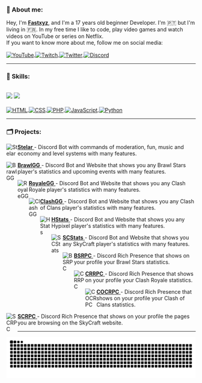 ### 📄 About me:

Hey, I'm <a target="_blank" href="https://github.com/Fastxyz"><b>Fastxyz</b></a>, and I'm a 17 years old beginner Developer. I'm 🇵🇹 but I'm living in 🇫🇷. In my free time I like to code, play video games and watch videos on YouTube or series on Netflix.
</br>
If you want to know more about me, follow me on social media:

<a target="_blank" href="https://www.youtube.com/c/Fastxyz">
  <img align="center" alt="YouTube" width="30px" src="https://i.imgur.com/LAOZaTt.png">
</a>
<a target="_blank" href="https://twitch.tv/fastxyz">
  <img align="center" alt="Twitch" width="30px" src="https://i.imgur.com/g81bKdb.png">
</a>
<a target="_blank" href="https://twitter.com/FastxyzGG">
  <img align="center" alt="Twitter" width="30px" src="https://i.imgur.com/BqpSjh3.png">
</a>
<a target="_blank" href="https://i.imgur.com/VU5lB6d.png">
  <img align="center" alt="Discord" width="30px" src="https://i.imgur.com/2qnd9nm.png">
</a>

<hr>

### 🚀 Skills:

<br>

<div>
  <img height="180em" src="https://github-readme-stats.vercel.app/api?username=Fastxyz&theme=dark&show_icons=true&include_all_commits=true&count_private=true&show_owner">
  <img height="180em" src="https://github-readme-stats.vercel.app/api/top-langs/?username=Fastxyz&theme=dark&layout=compact&langs_count=10">
</div>

<br>

<a target="_blank" href="https://www.w3schools.com/html">
  <img align="center" alt="HTML" src="https://img.shields.io/badge/HTML5-E34F26?style=for-the-badge&logo=html5&logoColor=white">
</a>

<a target="_blank" href="https://www.w3schools.com/css">
  <img align="center" alt="CSS" src="https://img.shields.io/badge/CSS3-1572B6?style=for-the-badge&logo=css3&logoColor=white">
</a>

<a target="_blank" href="https://www.php.net">
  <img align="center" alt="PHP" src="https://img.shields.io/badge/PHP-777BB4?style=for-the-badge&logo=php&logoColor=white">
</a>

<a target="_blank" href="https://www.javascript.com">
  <img align="center" alt="JavaScript" src="https://img.shields.io/badge/JavaScript-F7DF1E?style=for-the-badge&logo=javascript&logoColor=black">
</a>

<a target="_blank" href="https://www.python.org/">
  <img align="center" alt="Python" src="https://img.shields.io/badge/Python-3776AB?style=for-the-badge&logo=python&logoColor=white">
</a>

<hr>

### 🗂 Projects:

<a target="_blank" href="https://github.com/Fastxyz/Stelar"> <b>Stelar</b>
  <img align="left" alt="Stelar" width="30px" src="https://i.imgur.com/opmWmYA.jpg">
</a> - Discord Bot with commands of moderation, fun, music and economy and level systems with many features.

<a target="_blank" href="https://github.com/Fastxyz/BrawlGG"> <b>BrawlGG</b>
  <img align="left" alt="BrawlGG" width="30px" src="https://i.imgur.com/LrUlHL5.png">
</a> - Discord Bot and Website that shows you any Brawl Stars player's statistics and upcoming events with many features.

<a target="_blank" href="https://github.com/Fastxyz/RoyaleGG"> <b>RoyaleGG</b>
  <img align="left" alt="RoyaleGG" width="30px" src="https://i.imgur.com/aIq8zVt.png">
</a> - Discord Bot and Website that shows you any Clash Royale player's statistics with many features.

<a target="_blank" href="https://github.com/Fastxyz/ClashGG"> <b>ClashGG</b>
  <img align="left" alt="ClashGG" width="30px" src="https://i.imgur.com/BJpmPPk.png">
</a> - Discord Bot and Website that shows you any Clash of Clans player's statistics with many features.

<a target="_blank" href="https://github.com/Fastxyz/HStats"> <b>HStats</b>
  <img align="left" alt="HStats" width="30px" src="https://i.imgur.com/G8nLp9k.png">
</a> - Discord Bot and Website that shows you any Hypixel player's statistics with many features.

<a target="_blank" href="https://github.com/Fastxyz/SCStats"> <b>SCStats</b>
  <img align="left" alt="SCStats" width="30px" src="https://i.imgur.com/9Mw8U6t.png">
</a> - Discord Bot and Website that shows you any SkyCraft player's statistics with many features.

<a target="_blank" href="https://github.com/Fastxyz/BSRPC"> <b>BSRPC</b>
  <img align="left" alt="BSRPC" width="30px" src="https://i.imgur.com/LrUlHL5.png">
</a> - Discord Rich Presence that shows on your profile your Brawl Stars statistics.

<a target="_blank" href="https://github.com/Fastxyz/CRRPC"> <b>CRRPC</b>
  <img align="left" alt="CRRPC" width="30px" src="https://i.imgur.com/aIq8zVt.png">
</a> - Discord Rich Presence that shows on your profile your Clash Royale statistics.

<a target="_blank" href="https://github.com/Fastxyz/COCRPC"> <b>COCRPC</b>
  <img align="left" alt="COCRPC" width="30px" src="https://i.imgur.com/BJpmPPk.png">
</a> - Discord Rich Presence that shows on your profile your Clash of Clans statistics.

<a target="_blank" href="https://github.com/Fastxyz/SCRPC"> <b>SCRPC</b>
  <img align="left" alt="SCRPC" width="30px" src="https://i.imgur.com/9Mw8U6t.png">
</a> - Discord Rich Presence that shows on your profile the pages you are browsing on the SkyCraft website.

<hr>

![Snake](https://github.com/Fastxyz/Fastxyz/blob/snake/github-contribution-grid-snake.svg)
